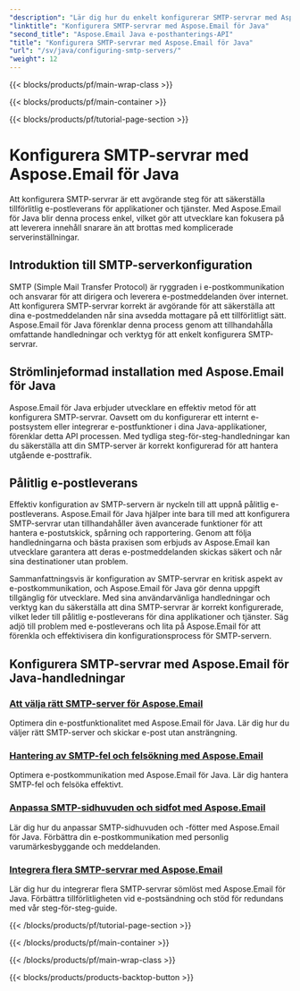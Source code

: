 ```yaml
---
"description": "Lär dig hur du enkelt konfigurerar SMTP-servrar med Aspose.Email för Java. Steg-för-steg-handledningar för sömlös e-postleverans."
"linktitle": "Konfigurera SMTP-servrar med Aspose.Email för Java"
"second_title": "Aspose.Email Java e-posthanterings-API"
"title": "Konfigurera SMTP-servrar med Aspose.Email för Java"
"url": "/sv/java/configuring-smtp-servers/"
"weight": 12
---
```


{{< blocks/products/pf/main-wrap-class >}}

{{< blocks/products/pf/main-container >}}

{{< blocks/products/pf/tutorial-page-section >}}

# Konfigurera SMTP-servrar med Aspose.Email för Java



Att konfigurera SMTP-servrar är ett avgörande steg för att säkerställa tillförlitlig e-postleverans för applikationer och tjänster. Med Aspose.Email för Java blir denna process enkel, vilket gör att utvecklare kan fokusera på att leverera innehåll snarare än att brottas med komplicerade serverinställningar.

## Introduktion till SMTP-serverkonfiguration

SMTP (Simple Mail Transfer Protocol) är ryggraden i e-postkommunikation och ansvarar för att dirigera och leverera e-postmeddelanden över internet. Att konfigurera SMTP-servrar korrekt är avgörande för att säkerställa att dina e-postmeddelanden når sina avsedda mottagare på ett tillförlitligt sätt. Aspose.Email för Java förenklar denna process genom att tillhandahålla omfattande handledningar och verktyg för att enkelt konfigurera SMTP-servrar.

## Strömlinjeformad installation med Aspose.Email för Java

Aspose.Email för Java erbjuder utvecklare en effektiv metod för att konfigurera SMTP-servrar. Oavsett om du konfigurerar ett internt e-postsystem eller integrerar e-postfunktioner i dina Java-applikationer, förenklar detta API processen. Med tydliga steg-för-steg-handledningar kan du säkerställa att din SMTP-server är korrekt konfigurerad för att hantera utgående e-posttrafik.

## Pålitlig e-postleverans

Effektiv konfiguration av SMTP-servern är nyckeln till att uppnå pålitlig e-postleverans. Aspose.Email för Java hjälper inte bara till med att konfigurera SMTP-servrar utan tillhandahåller även avancerade funktioner för att hantera e-postutskick, spårning och rapportering. Genom att följa handledningarna och bästa praxisen som erbjuds av Aspose.Email kan utvecklare garantera att deras e-postmeddelanden skickas säkert och når sina destinationer utan problem.

Sammanfattningsvis är konfiguration av SMTP-servrar en kritisk aspekt av e-postkommunikation, och Aspose.Email för Java gör denna uppgift tillgänglig för utvecklare. Med sina användarvänliga handledningar och verktyg kan du säkerställa att dina SMTP-servrar är korrekt konfigurerade, vilket leder till pålitlig e-postleverans för dina applikationer och tjänster. Säg adjö till problem med e-postleverans och lita på Aspose.Email för att förenkla och effektivisera din konfigurationsprocess för SMTP-servern.

## Konfigurera SMTP-servrar med Aspose.Email för Java-handledningar
### [Att välja rätt SMTP-server för Aspose.Email](./choosing-the-right-smtp-server/)
Optimera din e-postfunktionalitet med Aspose.Email för Java. Lär dig hur du väljer rätt SMTP-server och skickar e-post utan ansträngning.
### [Hantering av SMTP-fel och felsökning med Aspose.Email](./handling-smtp-errors-and-troubleshooting/)
Optimera e-postkommunikation med Aspose.Email för Java. Lär dig hantera SMTP-fel och felsöka effektivt.
### [Anpassa SMTP-sidhuvuden och sidfot med Aspose.Email](./customizing-smtp-headers-and-footers/)
Lär dig hur du anpassar SMTP-sidhuvuden och -fötter med Aspose.Email för Java. Förbättra din e-postkommunikation med personlig varumärkesbyggande och meddelanden.
### [Integrera flera SMTP-servrar med Aspose.Email](./integrating-multiple-smtp-servers/)
Lär dig hur du integrerar flera SMTP-servrar sömlöst med Aspose.Email för Java. Förbättra tillförlitligheten vid e-postsändning och stöd för redundans med vår steg-för-steg-guide.

{{< /blocks/products/pf/tutorial-page-section >}}

{{< /blocks/products/pf/main-container >}}

{{< /blocks/products/pf/main-wrap-class >}}

{{< blocks/products/products-backtop-button >}}